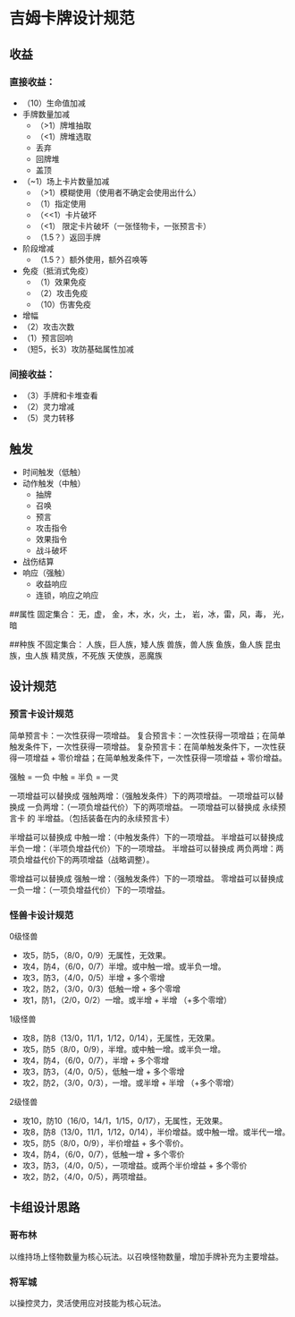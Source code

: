# 吉姆卡牌设计规范

## 收益
### 直接收益：
- （10）生命值加减
- 手牌数量加减
  - （>1）牌堆抽取
  - （<1）牌堆选取
  - 丢弃
  - 回牌堆
  - 盖顶
- （~1）场上卡片数量加减
  - （>1）模糊使用（使用者不确定会使用出什么）
  - （1）指定使用
  - （<<1）卡片破坏
  - （<1） 限定卡片破坏（一张怪物卡，一张预言卡）
  - （1.5？）返回手牌
- 阶段增减
  - （1.5？）额外使用，额外召唤等
- 免疫（抵消式免疫）
  - （1）效果免疫 
  - （2）攻击免疫
  - （10）伤害免疫
- 增幅
- （2）攻击次数
- （1）预言回响
- （短5，长3）攻防基础属性加减

### 间接收益：
- （3）手牌和卡堆查看
- （2）灵力增减
- （5）灵力转移


## 触发
- 时间触发（低触）
- 动作触发（中触）
  - 抽牌
  - 召唤
  - 预言
  - 攻击指令
  - 效果指令
  - 战斗破坏
- 战伤结算
- 响应（强触）
  - 收益响应 
  - 连锁，响应之响应
 

##属性
固定集合：
无，虚，
金，木，水，火，土，
岩，冰，雷，风，毒，
光，暗

##种族
不固定集合：
人族，巨人族，矮人族
兽族，兽人族
鱼族，鱼人族
昆虫族，虫人族
精灵族，不死族
天使族，恶魔族

## 设计规范
### 预言卡设计规范
简单预言卡：一次性获得一项增益。
复合预言卡：一次性获得一项增益；在简单触发条件下，一次性获得一项增益。
复杂预言卡：在简单触发条件下，一次性获得一项增益 + 零价增益；在简单触发条件下，一次性获得一项增益 + 零价增益。

强触 = 一负 
中触 = 半负 = 一灵

一项增益可以替换成 强触两增：（强触发条件）下的两项增益。
一项增益可以替换成 一负两增：（一项负增益代价）下的两项增益。
一项增益可以替换成 永续预言卡 的 半增益。（包括装备在内的永续预言卡）

半增益可以替换成 中触一增：（中触发条件）下的一项增益。
半增益可以替换成 半负一增：（半项负增益代价）下的一项增益。
半增益可以替换成 两负两增：两项负增益代价下的两项增益（战略调整）。

零增益可以替换成 强触一增：（强触发条件）下的一项增益。
零增益可以替换成 一负一增：（一项负增益代价）下的一项增益。



### 怪兽卡设计规范
0级怪兽
- 攻5，防5，（8/0，0/9）无属性，无效果。
- 攻4，防4，（6/0，0/7）半增。或中触一增。或半负一增。
- 攻3，防3，（4/0，0/5）半增 + 多个零增
- 攻2，防2，（3/0，0/3）低触一增 + 多个零增
- 攻1，防1，（2/0，0/2）一增。或半增 + 半增 （+多个零增）

1级怪兽
- 攻8，防8（13/0，11/1，1/12，0/14），无属性，无效果。
- 攻5，防5（8/0，0/9），半增。或中触一增。或半负一增。
- 攻4，防4，（6/0，0/7），半增 + 多个零增
- 攻3，防3，（4/0，0/5），低触一增 + 多个零增
- 攻2，防2，（3/0，0/3），一增。或半增 + 半增 （+多个零增）



2级怪兽
- 攻10，防10（16/0，14/1，1/15，0/17），无属性，无效果。
- 攻8，防8（13/0，11/1，1/12，0/14），半价增益。或中触一增。或半代一增。
- 攻5，防5（8/0，0/9），半价增益 + 多个零价。
- 攻4，防4，（6/0，0/7），低触一增 + 多个零价
- 攻3，防3，（4/0，0/5），一项增益。或两个半价增益 + 多个零价
- 攻2，防2，（4/0，0/5），两项增益。



## 卡组设计思路
### 哥布林
以维持场上怪物数量为核心玩法。以召唤怪物数量，增加手牌补充为主要增益。

### 将军城
以操控灵力，灵活使用应对技能为核心玩法。

